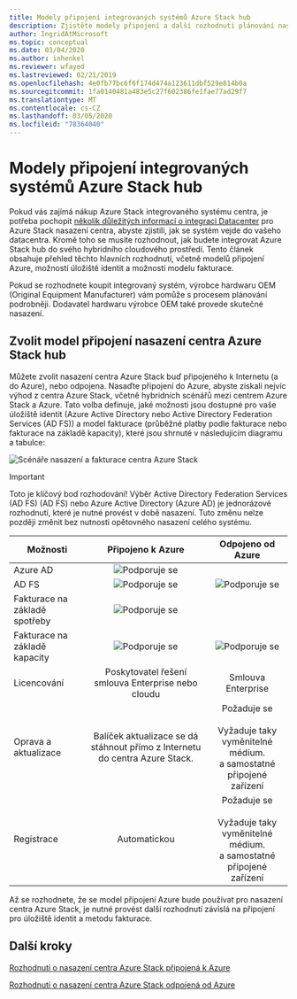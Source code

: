 ```yaml
---
title: Modely připojení integrovaných systémů Azure Stack hub
description: Zjistěte modely připojení a další rozhodnutí plánování nasazení pro integrované systémy Azure Stack hub.
author: IngridAtMicrosoft
ms.topic: conceptual
ms.date: 03/04/2020
ms.author: inhenkel
ms.reviewer: wfayed
ms.lastreviewed: 02/21/2019
ms.openlocfilehash: 4e0fb77bc6f6f174d474a123611dbf529e814b0a
ms.sourcegitcommit: 1fa0140481a483e5c27f602386fe1fae77ad29f7
ms.translationtype: MT
ms.contentlocale: cs-CZ
ms.lasthandoff: 03/05/2020
ms.locfileid: "78364040"
---
```

# <a name="azure-stack-hub-integrated-systems-connection-models"></a>Modely připojení integrovaných systémů Azure Stack hub
Pokud vás zajímá nákup Azure Stack integrovaného systému centra, je potřeba pochopit [několik důležitých informací o integraci Datacenter](azure-stack-datacenter-integration.md) pro Azure Stack nasazení centra, abyste zjistili, jak se systém vejde do vašeho datacentra. Kromě toho se musíte rozhodnout, jak budete integrovat Azure Stack hub do svého hybridního cloudového prostředí. Tento článek obsahuje přehled těchto hlavních rozhodnutí, včetně modelů připojení Azure, možností úložiště identit a možností modelu fakturace.

Pokud se rozhodnete koupit integrovaný systém, výrobce hardwaru OEM (Original Equipment Manufacturer) vám pomůže s procesem plánování podrobněji. Dodavatel hardwaru výrobce OEM také provede skutečné nasazení.

## <a name="choose-an-azure-stack-hub-deployment-connection-model"></a>Zvolit model připojení nasazení centra Azure Stack hub
Můžete zvolit nasazení centra Azure Stack buď připojeného k Internetu (a do Azure), nebo odpojena. Nasaďte připojení do Azure, abyste získali nejvíc výhod z centra Azure Stack, včetně hybridních scénářů mezi centrem Azure Stack a Azure. Tato volba definuje, jaké možnosti jsou dostupné pro vaše úložiště identit (Azure Active Directory nebo Active Directory Federation Services (AD FS)) a model fakturace (průběžné platby podle fakturace nebo fakturace na základě kapacity), které jsou shrnuté v následujícím diagramu a tabulce:

![Scénáře nasazení a fakturace centra Azure Stack](media/azure-stack-connection-models/azure-stack-scenarios.png)
  
> [!IMPORTANT]
> Toto je klíčový bod rozhodování! Výběr Active Directory Federation Services (AD FS) (AD FS) nebo Azure Active Directory (Azure AD) je jednorázové rozhodnutí, které je nutné provést v době nasazení. Tuto změnu nelze později změnit bez nutnosti opětovného nasazení celého systému.  


|Možnosti|Připojeno k Azure|Odpojeno od Azure|
|-----|:-----:|:-----:|
|Azure AD|![Podporuje se](media/azure-stack-connection-models/check.png)| |
|AD FS|![Podporuje se](media/azure-stack-connection-models/check.png)|![Podporuje se](media/azure-stack-connection-models/check.png)|
|Fakturace na základě spotřeby|![Podporuje se](media/azure-stack-connection-models/check.png)| |
|Fakturace na základě kapacity|![Podporuje se](media/azure-stack-connection-models/check.png)|![Podporuje se](media/azure-stack-connection-models/check.png)|
|Licencování| Poskytovatel řešení smlouva Enterprise nebo cloudu | Smlouva Enterprise |
|Oprava a aktualizace|Balíček aktualizace se dá stáhnout přímo z Internetu do centra Azure Stack. |  Požaduje se<br><br>Vyžaduje taky vyměnitelné médium.<br> a samostatné připojené zařízení |
| Registrace | Automatickou | Požaduje se<br><br>Vyžaduje taky vyměnitelné médium.<br> a samostatné připojené zařízení |

Až se rozhodnete, že se model připojení Azure bude používat pro nasazení centra Azure Stack, je nutné provést další rozhodnutí závislá na připojení pro úložiště identit a metodu fakturace.

## <a name="next-steps"></a>Další kroky

[Rozhodnutí o nasazení centra Azure Stack připojená k Azure](azure-stack-connected-deployment.md)

[Rozhodnutí o nasazení centra Azure Stack odpojená od Azure](azure-stack-disconnected-deployment.md)
